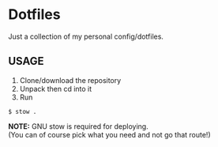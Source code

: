 # Dotfiles

Just a collection of my personal config/dotfiles.

## USAGE
1. Clone/download the repository
2. Unpack then cd into it
3. Run
```
$ stow .
```

**NOTE:**
GNU stow is required for deploying.  
(You can of course pick what you need and not go that route!)
